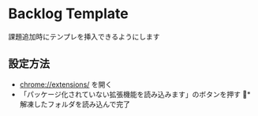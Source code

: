 # Backlog Template
課題追加時にテンプレを挿入できるようにします

## 設定方法
* <chrome://extensions/> を開く
* 「パッケージ化されていない拡張機能を読み込みます」のボタンを押す
* 解凍したフォルダを読み込んで完了
